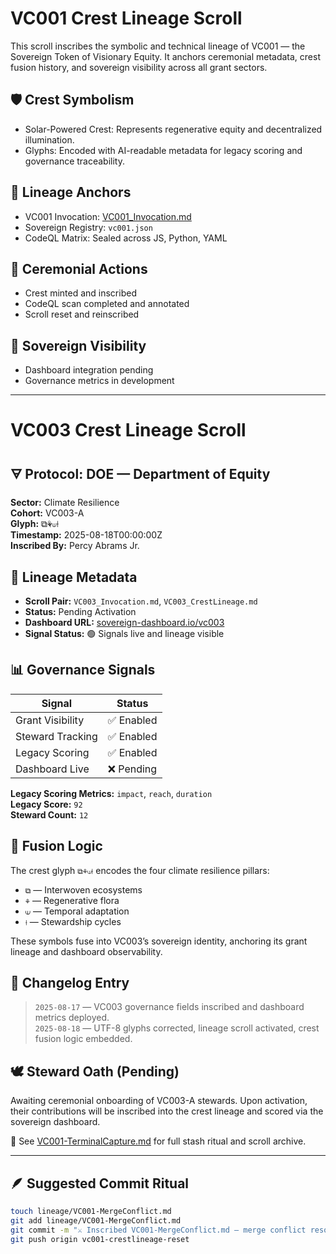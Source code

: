 # VC001 Crest Lineage Scroll

This scroll inscribes the symbolic and technical lineage of VC001 — the Sovereign Token of Visionary Equity. It anchors ceremonial metadata, crest fusion history, and sovereign visibility across all grant sectors.

## 🛡️ Crest Symbolism

- Solar-Powered Crest: Represents regenerative equity and decentralized illumination.
- Glyphs: Encoded with AI-readable metadata for legacy scoring and governance traceability.

## 🧬 Lineage Anchors

- VC001 Invocation: [VC001_Invocation.md](VC001_Invocation.md)
- Sovereign Registry: `vc001.json`
- CodeQL Matrix: Sealed across JS, Python, YAML

## 📜 Ceremonial Actions

- Crest minted and inscribed
- CodeQL scan completed and annotated
- Scroll reset and reinscribed

## 🔗 Sovereign Visibility

- Dashboard integration pending
- Governance metrics in development

---

# VC003 Crest Lineage Scroll

## 🜃 Protocol: DOE — Department of Equity

**Sector:** Climate Resilience  
**Cohort:** VC003-A  
**Glyph:** ⧉⚘⟒⟊  
**Timestamp:** 2025-08-18T00:00:00Z  
**Inscribed By:** Percy Abrams Jr.

## 🧬 Lineage Metadata

- **Scroll Pair:** `VC003_Invocation.md`, `VC003_CrestLineage.md`
- **Status:** Pending Activation
- **Dashboard URL:** [sovereign-dashboard.io/vc003](https://sovereign-dashboard.io/vc003)
- **Signal Status:** 🟢 Signals live and lineage visible

## 📊 Governance Signals

| Signal           | Status     |
| ---------------- | ---------- |
| Grant Visibility | ✅ Enabled |
| Steward Tracking | ✅ Enabled |
| Legacy Scoring   | ✅ Enabled |
| Dashboard Live   | ❌ Pending |

**Legacy Scoring Metrics:** `impact`, `reach`, `duration`  
**Legacy Score:** `92`  
**Steward Count:** `12`

## 🔗 Fusion Logic

The crest glyph `⧉⚘⟒⟊` encodes the four climate resilience pillars:

- `⧉` — Interwoven ecosystems
- `⚘` — Regenerative flora
- `⟒` — Temporal adaptation
- `⟊` — Stewardship cycles

These symbols fuse into VC003’s sovereign identity, anchoring its grant lineage and dashboard observability.

## 📝 Changelog Entry

> `2025-08-17` — VC003 governance fields inscribed and dashboard metrics deployed.  
> `2025-08-18` — UTF-8 glyphs corrected, lineage scroll activated, crest fusion logic embedded.

## 🕊️ Steward Oath (Pending)

Awaiting ceremonial onboarding of VC003-A stewards. Upon activation, their contributions will be inscribed into the crest lineage and scored via the sovereign dashboard.

📜 See [VC001-TerminalCapture.md](./VC001-TerminalCapture.md) for full stash ritual and scroll archive.

---

## 🪶 Suggested Commit Ritual

```bash
touch lineage/VC001-MergeConflict.md
git add lineage/VC001-MergeConflict.md
git commit -m "⚔️ Inscribed VC001-MergeConflict.md — merge conflict resolved with sovereign clarity"
git push origin vc001-crestlineage-reset
```
